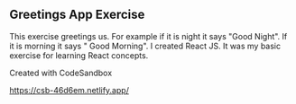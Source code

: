 ## Greetings App Exercise
This exercise greetings us. For example if it is night it says "Good Night". If it is morning it says " Good Morning".
I created React JS. It was my basic exercise for learning React concepts.

Created with CodeSandbox

https://csb-46d6em.netlify.app/ 
